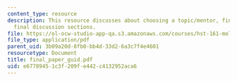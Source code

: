 ```yaml
---
content_type: resource
description: This resource discusses about choosing a topic/mentor, final paper and
  final discussion sections.
file: https://ol-ocw-studio-app-qa.s3.amazonaws.com/courses/hst-161-molecular-biology-and-genetics-in-modern-medicine-fall-2007/e67789451c3f209fe442c4132952aca6_final_paper_guid.pdf
file_type: application/pdf
parent_uid: 3b09a20d-8fb0-bb4d-33d2-6a3c7f4e4601
resourcetype: Document
title: final_paper_guid.pdf
uid: e6778945-1c3f-209f-e442-c4132952aca6
---
```

